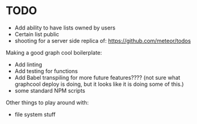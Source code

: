 # TODO

* Add ability to have lists owned by users
* Certain list public
* shooting for a server side replica of: https://github.com/meteor/todos

Making a good graph cool boilerplate:

* Add linting
* Add testing for functions
* Add Babel transpiling for more future features???? (not sure what graphcool deploy is doing, but it looks like it is doing some of this.)
* some standard NPM scripts

Other things to play around with:

*  file system stuff
